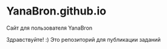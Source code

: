 # YanaBron.github.io
Сайт для пользователя YanaBron

Здравствуйте! :) Это репозиторий для публикации заданий
